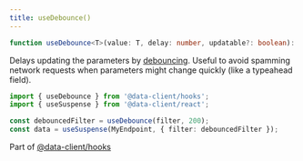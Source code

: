 ```yaml
---
title: useDebounce()
---
```


<head>
  <title>useDebounce() - Declarative value delays for React</title>
</head>

```typescript
function useDebounce<T>(value: T, delay: number, updatable?: boolean): T;
```

Delays updating the parameters by [debouncing](https://css-tricks.com/debouncing-throttling-explained-examples/).
Useful to avoid spamming network requests when parameters might change quickly (like a typeahead field).

```typescript
import { useDebounce } from '@data-client/hooks';
import { useSuspense } from '@data-client/react';

const debouncedFilter = useDebounce(filter, 200);
const data = useSuspense(MyEndpoint, { filter: debouncedFilter });
```

Part of [@data-client/hooks](https://www.npmjs.com/package/@data-client/hooks)
